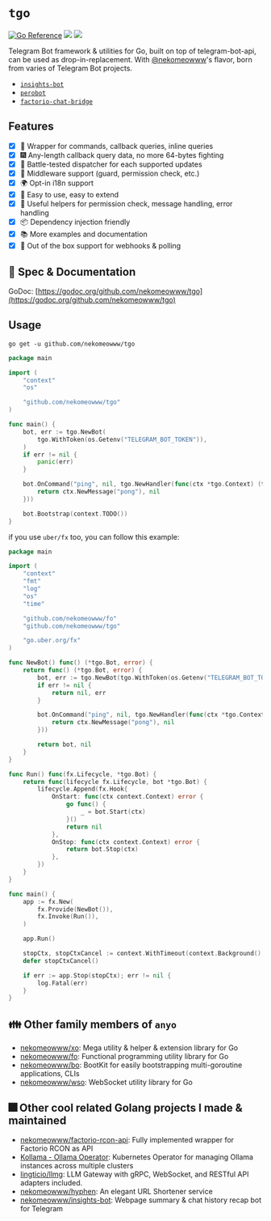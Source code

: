# `tgo`

[![Go Reference](https://pkg.go.dev/badge/github.com/nekomeowww/tgo.svg)](https://pkg.go.dev/github.com/nekomeowww/tgo)
![](https://github.com/nekomeowww/tgo/actions/workflows/ci.yml/badge.svg)
[![](https://goreportcard.com/badge/github.com/nekomeowww/tgo)](https://goreportcard.com/report/github.com/nekomeowww/tgo)

Telegram Bot framework & utilities for Go, built on top of telegram-bot-api, can be used as drop-in-replacement. With [@nekomeowww](https://github.com/nekomeowww)'s flavor, born from varies of Telegram Bot projects.

- [`insights-bot`](https://github.com/nekomeowww/insights-bot)
- [`perobot`](https://github.com/nekomeowww/perobot)
- [`factorio-chat-bridge`](https://github.com/nekomeowww/factorio-chat-bridge)

## Features

- [x] 🎺 Wrapper for commands, callback queries, inline queries
- [x] 🎆 Any-length callback query data, no more 64-bytes fighting
- [x] 🎯 Battle-tested dispatcher for each supported updates
- [x] 👮 Middleware support (guard, permission check, etc.)
- [x] 🌍 Opt-in i18n support
- [x] 🚀 Easy to use, easy to extend
- [x] 🍱 Useful helpers for permission check, message handling, error handling
- [x] 📦 Dependency injection friendly
- [x] 📚 More examples and documentation
- [x] 🛜 Out of the box support for webhooks & polling

## 🤠 Spec & Documentation

GoDoc: [https://godoc.org/github.com/nekomeowww/tgo](https://godoc.org/github.com/nekomeowww/tgo)

## Usage

```shell
go get -u github.com/nekomeowww/tgo
```

```go
package main

import (
	"context"
	"os"

	"github.com/nekomeowww/tgo"
)

func main() {
	bot, err := tgo.NewBot(
		tgo.WithToken(os.Getenv("TELEGRAM_BOT_TOKEN")),
	)
	if err != nil {
		panic(err)
	}

	bot.OnCommand("ping", nil, tgo.NewHandler(func(ctx *tgo.Context) (tgo.Response, error) {
		return ctx.NewMessage("pong"), nil
	}))

	bot.Bootstrap(context.TODO())
}
```

if you use `uber/fx` too, you can follow this example:

```go
package main

import (
	"context"
	"fmt"
	"log"
	"os"
	"time"

	"github.com/nekomeowww/fo"
	"github.com/nekomeowww/tgo"

	"go.uber.org/fx"
)

func NewBot() func() (*tgo.Bot, error) {
	return func() (*tgo.Bot, error) {
		bot, err := tgo.NewBot(tgo.WithToken(os.Getenv("TELEGRAM_BOT_TOKEN")))
		if err != nil {
			return nil, err
		}

		bot.OnCommand("ping", nil, tgo.NewHandler(func(ctx *tgo.Context) (tgo.Response, error) {
    		return ctx.NewMessage("pong"), nil
    	}))

		return bot, nil
	}
}

func Run() func(fx.Lifecycle, *tgo.Bot) {
	return func(lifecycle fx.Lifecycle, bot *tgo.Bot) {
		lifecycle.Append(fx.Hook{
			OnStart: func(ctx context.Context) error {
				go func() {
					_ = bot.Start(ctx)
				}()
				return nil
			},
			OnStop: func(ctx context.Context) error {
				return bot.Stop(ctx)
			},
		})
	}
}

func main() {
	app := fx.New(
		fx.Provide(NewBot()),
		fx.Invoke(Run()),
	)

	app.Run()

	stopCtx, stopCtxCancel := context.WithTimeout(context.Background(), time.Second*15)
	defer stopCtxCancel()

	if err := app.Stop(stopCtx); err != nil {
		log.Fatal(err)
	}
}
```

## 👪 Other family members of `anyo`

- [nekomeowww/xo](https://github.com/nekomeowww/xo): Mega utility & helper & extension library for Go
- [nekomeowww/fo](https://github.com/nekomeowww/fo): Functional programming utility library for Go
- [nekomeowww/bo](https://github.com/nekomeowww/bo): BootKit for easily bootstrapping multi-goroutine applications, CLIs
- [nekomeowww/wso](https://github.com/nekomeowww/wso): WebSocket utility library for Go

## 🎆 Other cool related Golang projects I made & maintained

- [nekomeowww/factorio-rcon-api](https://github.com/nekomeowww/factorio-rcon-api): Fully implemented wrapper for Factorio RCON as API
- [Kollama - Ollama Operator](https://github.com/knoway-dev/knoway): Kubernetes Operator for managing Ollama instances across multiple clusters
- [lingticio/llmg](https://github.com/lingticio/llmg): LLM Gateway with gRPC, WebSocket, and RESTful API adapters included.
- [nekomeowww/hyphen](https://github.com/nekomeowww/hyphen): An elegant URL Shortener service
- [nekomeowww/insights-bot](https://github.com/nekomeowww/insights-bot): Webpage summary & chat history recap bot for Telegram
